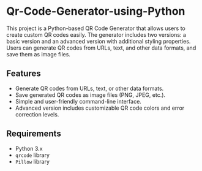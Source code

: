 # Qr-Code-Generator-using-Python
This project is a Python-based QR Code Generator that allows users to create custom QR codes easily. The generator includes two versions: a basic version and an advanced version with additional styling properties. Users can generate QR codes from URLs, text, and other data formats, and save them as image files.

## Features

- Generate QR codes from URLs, text, or other data formats.
- Save generated QR codes as image files (PNG, JPEG, etc.).
- Simple and user-friendly command-line interface.
- Advanced version includes customizable QR code colors and error correction levels.

## Requirements

- Python 3.x
- `qrcode` library
- `Pillow` library
